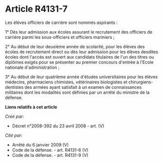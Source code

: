 # Article R4131-7

Les élèves officiers de carrière sont nommés aspirants :

1° Dès leur admission aux écoles assurant le recrutement des officiers de carrière parmi les sous-officiers et officiers
mariniers ;

2° Au début de leur deuxième année de scolarité, pour les élèves des écoles de recrutement direct ou dès leur admission pour
les élèves desdites écoles dont l'accès est ouvert aux candidats titulaires de l'un des titres ou diplômes exigés pour se
présenter au premier concours d'entrée à l'Ecole nationale d'administration ;

3° Au début de leur quatrième année d'études universitaires pour les élèves médecins, pharmaciens chimistes, vétérinaires
biologistes et chirurgiens-dentistes des armées ayant satisfait à un examen de connaissances militaires dont les modalités
sont définies par un arrêté du ministre de la défense.

**Liens relatifs à cet article**

_Créé par_:

  - Décret n°2008-392 du 23 avril 2008 - art. (V)

_Cité par_:

  - Arrêté du 6 janvier 2009 (V)
  - Code de la défense. - art. R4131-6 (V)
  - Code de la défense. - art. R4131-9 (V)
